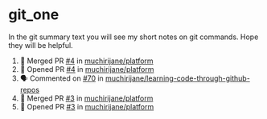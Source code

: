 # git_one
In the git summary text you will see my short notes on git commands. Hope they will be helpful.

<!--START_SECTION:activity-->
1. 🎉 Merged PR [#4](https://github.com/muchirijane/platform/pull/4) in [muchirijane/platform](https://github.com/muchirijane/platform)
2. 💪 Opened PR [#4](https://github.com/muchirijane/platform/pull/4) in [muchirijane/platform](https://github.com/muchirijane/platform)
3. 🗣 Commented on [#70](https://github.com/muchirijane/learning-code-through-github-repos/issues/70) in [muchirijane/learning-code-through-github-repos](https://github.com/muchirijane/learning-code-through-github-repos)
4. 🎉 Merged PR [#3](https://github.com/muchirijane/platform/pull/3) in [muchirijane/platform](https://github.com/muchirijane/platform)
5. 💪 Opened PR [#3](https://github.com/muchirijane/platform/pull/3) in [muchirijane/platform](https://github.com/muchirijane/platform)
<!--END_SECTION:activity-->
